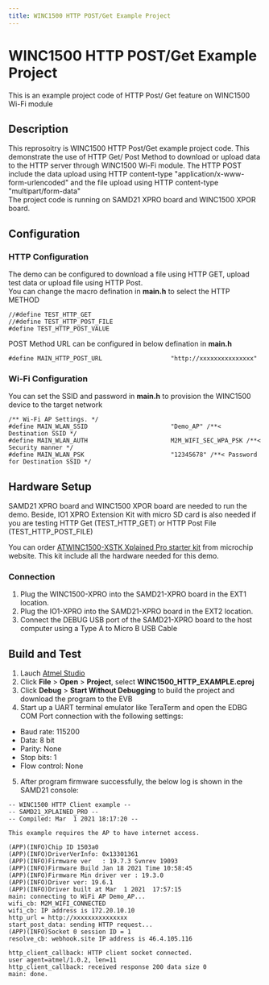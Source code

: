 ```yaml
---
title: WINC1500 HTTP POST/Get Example Project
---
```


# WINC1500 HTTP POST/Get Example Project

This is an example project code of HTTP Post/ Get feature on WINC1500 Wi-Fi module

## Description

This reprosoitry is WINC1500 HTTP Post/Get example project code. This demonstrate the use of HTTP Get/ Post Method to download or upload data to the HTTP server through WINC1500 Wi-Fi module.   The HTTP POST include the data upload using HTTP content-type "application/x-www-form-urlencoded" and the file upload using HTTP content-type "multipart/form-data"  
The project code is running on SAMD21 XPRO board and WINC1500 XPOR board.  



## Configuration
### HTTP Configuration
The demo can be configured to download a file using HTTP GET, upload test data or upload file using HTTP Post.  
You can change the macro defination in **main.h** to select the HTTP METHOD 
```
//#define TEST_HTTP_GET
//#define TEST_HTTP_POST_FILE
#define TEST_HTTP_POST_VALUE
```

POST Method URL can be configured in below defination in **main.h**
```
#define MAIN_HTTP_POST_URL                   "http://xxxxxxxxxxxxxxx"
```

### Wi-Fi Configuration

You can set the SSID and password in **main.h** to provision the WINC1500 device to the target network
```
/** Wi-Fi AP Settings. */
#define MAIN_WLAN_SSID                       "Demo_AP" /**< Destination SSID */
#define MAIN_WLAN_AUTH                       M2M_WIFI_SEC_WPA_PSK /**< Security manner */
#define MAIN_WLAN_PSK                        "12345678" /**< Password for Destination SSID */
```

## Hardware Setup

SAMD21 XPRO board and WINC1500 XPOR board are needed to run the demo.
Beside, IO1 XPRO Extension Kit with micro SD card is also needed if you are testing HTTP Get (TEST_HTTP_GET) or HTTP Post File (TEST_HTTP_POST_FILE)

You can order [ATWINC1500-XSTK Xplained Pro starter kit](https://www.microchip.com/DevelopmentTools/ProductDetails/ATWINC1500-XSTK) from microchip website. This kit include all the hardware needed for this demo.  

### Connection
1. Plug the WINC1500-XPRO into the SAMD21-XPRO board in the EXT1 location.
2. Plug the IO1-XPRO into the SAMD21-XPRO board in the EXT2 location.
3. Connect the DEBUG USB port of the SAMD21-XPRO board to the host computer using a Type A to Micro B USB Cable



## Build and Test

1. Lauch [Atmel Studio](https://www.microchip.com/mplab/avr-support/avr-and-sam-downloads-archive) 
2. Click **File** > **Open** > **Project**, select **WINC1500_HTTP_EXAMPLE.cproj**
3. Click **Debug** > **Start Without Debugging** to build the project and download the program to the EVB
4. Start up a UART terminal emulator like TeraTerm and open the EDBG COM Port connection with the following settings:
  - Baud rate: 115200
  - Data: 8 bit
  - Parity: None
  - Stop bits: 1
  - Flow control: None 
5. After program firmware successfully, the below log is shown in the SAMD21 console:
```
-- WINC1500 HTTP Client example --
-- SAMD21_XPLAINED_PRO --
-- Compiled: Mar  1 2021 18:17:20 --

This example requires the AP to have internet access.

(APP)(INFO)Chip ID 1503a0
(APP)(INFO)DriverVerInfo: 0x13301361
(APP)(INFO)Firmware ver   : 19.7.3 Svnrev 19093
(APP)(INFO)Firmware Build Jan 18 2021 Time 10:58:45
(APP)(INFO)Firmware Min driver ver : 19.3.0
(APP)(INFO)Driver ver: 19.6.1
(APP)(INFO)Driver built at Mar  1 2021  17:57:15
main: connecting to WiFi AP Demo_AP...
wifi_cb: M2M_WIFI_CONNECTED
wifi_cb: IP address is 172.20.10.10
http_url = http://xxxxxxxxxxxxxxx
start_post_data: sending HTTP request...
(APP)(INFO)Socket 0 session ID = 1
resolve_cb: webhook.site IP address is 46.4.105.116

http_client_callback: HTTP client socket connected.
user agent=atmel/1.0.2, len=11
http_client_callback: received response 200 data size 0
main: done.

```
    
